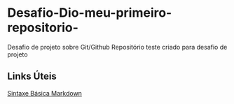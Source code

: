 # Desafio-Dio-meu-primeiro-repositorio-
Desafio de projeto sobre Git/Github
Repositório teste criado para desafio de projeto
## Links Úteis
[Sintaxe Básica Markdown](https://www.markdownguide.org/)   
